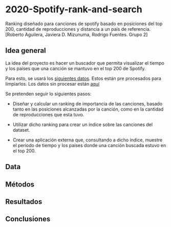 # 2020-Spotify-rank-and-search

Ranking diseñado para canciones de spotify basado en posiciones del top 200, cantidad de reproducciones y distancia a un país de referencia. [Roberto Aguilera, Javiera D. Mizunuma, Rodrigo Fuentes. Grupo 2]

## Idea general

La idea del proyecto es hacer un buscador que permita visualizar el tiempo y los países que una canción se mantuvo en el top 200 de Spotify.

Para esto, se usará los [siguientes datos](./data.zip). Estos están pre procesados para limpiarlos. Los datos sin procesar están [aquí](./raw_data.zip)

Se pretenden seguir lo siguientes pasos:

- Diseñar y calcular un ranking de importancia de las canciones, basado tanto en las posiciones alcanzadas por la canción, como en la cantidad de reproducciones que esta tuvo.

- Utilizar dicho ranking para crear un índice sobre las canciones del dataset.

- Crear una aplicación externa que, consultando a dicho índice, muestre el periodo de tiempo y los países donde una canción buscada estuvo en el top 200.

## Data

## Métodos

## Resultados

## Conclusiones
